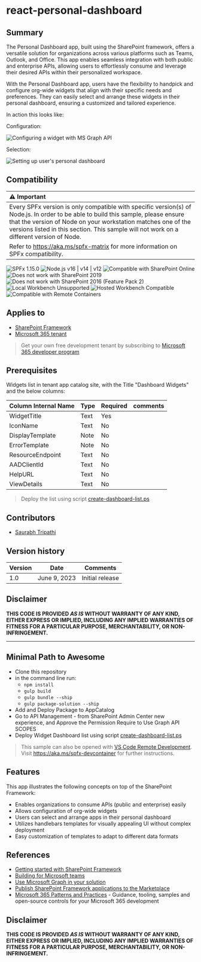 # react-personal-dashboard

## Summary

The Personal Dashboard app, built using the SharePoint framework, offers a versatile solution for organizations across various platforms such as Teams, Outlook, and Office. This app enables seamless integration with both public and enterprise APIs, allowing users to effortlessly consume and leverage their desired APIs within their personalized workspace.

With the Personal Dashboard app, users have the flexibility to handpick and configure org-wide widgets that align with their specific needs and preferences. They can easily select and arrange these widgets in their personal dashboard, ensuring a customized and tailored experience.

In action this looks like:

Configuration:

![Configuring a widget with MS Graph API](./assets/Configuration.gif)

Selection:

![Setting up user's personal dashboard](./assets/selection.gif)

## Compatibility

| :warning: Important          |
|:---------------------------|
| Every SPFx version is only compatible with specific version(s) of Node.js. In order to be able to build this sample, please ensure that the version of Node on your workstation matches one of the versions listed in this section. This sample will not work on a different version of Node.|
|Refer to <https://aka.ms/spfx-matrix> for more information on SPFx compatibility.   |

![SPFx 1.15.0](https://img.shields.io/badge/version-1.15-green.svg)
![Node.js v16 | v14 | v12](https://img.shields.io/badge/Node.js-v16%20%7C%20v12%20%7C%20v10-green.svg) 
![Compatible with SharePoint Online](https://img.shields.io/badge/SharePoint%20Online-Compatible-green.svg)
![Does not work with SharePoint 2019](https://img.shields.io/badge/SharePoint%20Server%202019-Incompatible-red.svg "SharePoint Server 2019 requires SPFx 1.4.1 or lower")
![Does not work with SharePoint 2016 (Feature Pack 2)](https://img.shields.io/badge/SharePoint%20Server%202016%20(Feature%20Pack%202)-Incompatible-red.svg "SharePoint Server 2016 Feature Pack 2 requires SPFx 1.1")
![Local Workbench Unsupported](https://img.shields.io/badge/Local%20Workbench-Unsupported-red.svg "Local workbench is no longer available as of SPFx 1.13 and above")
![Hosted Workbench Compatible](https://img.shields.io/badge/Hosted%20Workbench-Compatible-green.svg)
![Compatible with Remote Containers](https://img.shields.io/badge/Remote%20Containers-Compatible-gre)

## Applies to

- [SharePoint Framework](https://aka.ms/spfx)
- [Microsoft 365 tenant](https://docs.microsoft.com/en-us/sharepoint/dev/spfx/set-up-your-developer-tenant)

> Get your own free development tenant by subscribing to [Microsoft 365 developer program](http://aka.ms/o365devprogram)

## Prerequisites

Widgets list in tenant app catalog site, with the Title "Dashboard Widgets" and the below columns:

Column Internal Name|Type|Required| comments
--------------------|----|--------|----------
WidgetTitle | Text| Yes
IconName | Text | No
DisplayTemplate | Note | No
ErrorTemplate | Note | No
ResourceEndpoint | Text | No
AADClientId | Text | No
HelpURL | Text | No
ViewDetails | Text | No

> Deploy the list using script [create-dashboard-list.ps](./scripts/create-dashboard-list.ps1)

## Contributors

* [Saurabh Tripathi](https://github.com/saurabh7019)
## Version history

| Version | Date             | Comments        |
| ------- | ---------------- | --------------- |
| 1.0     | June 9, 2023 | Initial release |

## Disclaimer

**THIS CODE IS PROVIDED _AS IS_ WITHOUT WARRANTY OF ANY KIND, EITHER EXPRESS OR IMPLIED, INCLUDING ANY IMPLIED WARRANTIES OF FITNESS FOR A PARTICULAR PURPOSE, MERCHANTABILITY, OR NON-INFRINGEMENT.**

---

## Minimal Path to Awesome

- Clone this repository
- in the command line run:
  - `npm install`
  - `gulp build`
  - `gulp bundle --ship`
  - `gulp package-solution --ship`
- Add and Deploy Package to AppCatalog
- Go to API Management - from SharePoint Admin Center new experience, and Approve the Permission Require to Use Graph API SCOPES
- Deploy Widget Dashboard list using script [create-dashboard-list.ps](./scripts/create-dashboard-list.ps1)

> This sample can also be opened with [VS Code Remote Development](https://code.visualstudio.com/docs/remote/remote-overview). Visit <https://aka.ms/spfx-devcontainer> for further instructions.

## Features

This app illustrates the following concepts on top of the SharePoint Framework:

- Enables organizations to consume APIs (public and enterprise) easily
- Allows configuration of org-wide widgets
- Users can select and arrange apps in their personal dashboard
- Utilizes handlebars templates for visually appealing UI without complex deployment
- Easy customization of templates to adapt to different data formats

## References

- [Getting started with SharePoint Framework](https://docs.microsoft.com/en-us/sharepoint/dev/spfx/set-up-your-developer-tenant)
- [Building for Microsoft teams](https://docs.microsoft.com/en-us/sharepoint/dev/spfx/build-for-teams-overview)
- [Use Microsoft Graph in your solution](https://docs.microsoft.com/en-us/sharepoint/dev/spfx/web-parts/get-started/using-microsoft-graph-apis)
- [Publish SharePoint Framework applications to the Marketplace](https://docs.microsoft.com/en-us/sharepoint/dev/spfx/publish-to-marketplace-overview)
- [Microsoft 365 Patterns and Practices](https://aka.ms/m365pnp) - Guidance, tooling, samples and open-source controls for your Microsoft 365 development

## Disclaimer

**THIS CODE IS PROVIDED *AS IS* WITHOUT WARRANTY OF ANY KIND, EITHER EXPRESS OR IMPLIED, INCLUDING ANY IMPLIED WARRANTIES OF FITNESS FOR A PARTICULAR PURPOSE, MERCHANTABILITY, OR NON-INFRINGEMENT.**

